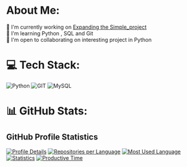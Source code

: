 #  About Me:
   🚀  I'm currently working on [Expanding the Simple\_project](http://https://github.com/sqbpy/Simple_Project)<br>  🧠  I'm learning Python , SQL and Git<br>  🤝  I'm open to collaborating on interesting project in Python

# 💻 Tech Stack:
![Python](https://img.shields.io/badge/python-3670A0?style=for-the-badge&logo=python&logoColor=ffdd54) ![GIT](https://img.shields.io/badge/Git-fc6d26?style=for-the-badge&logo=git&logoColor=white) ![MySQL](https://img.shields.io/badge/mysql-%2300000f.svg?style=for-the-badge&logo=mysql&logoColor=white)


# 📊 GitHub Stats:

## GitHub Profile Statistics

[![Profile Details](https://raw.githubusercontent.com/sqbpy/github-profile-summary-cards-example/master/profile-summary-card-output/darcula/0-profile-details.svg)](https://github.com/sqbpy/github-profile-summary-cards)
[![Repositories per Language](https://raw.githubusercontent.com/sqbpy/github-profile-summary-cards-example/master/profile-summary-card-output/darcula/1-repos-per-language.svg)](https://github.com/sqbpy/github-profile-summary-cards)
[![Most Used Language](https://raw.githubusercontent.com/sqbpy/github-profile-summary-cards-example/master/profile-summary-card-output/darcula/2-most-commit-language.svg)](https://github.com/sqbpy/github-profile-summary-cards)
[![Statistics](https://raw.githubusercontent.com/sqbpy/github-profile-summary-cards-example/master/profile-summary-card-output/darcula/3-stats.svg)](https://github.com/sqbpy/github-profile-summary-cards)
[![Productive Time](https://raw.githubusercontent.com/sqbpy/github-profile-summary-cards-example/master/profile-summary-card-output/darcula/4-productive-time.svg)](https://github.com/sqbpy/github-profile-summary-cards)




<!-- Proudly created with GPRM ( https://gprm.itsvg.in ) -->
